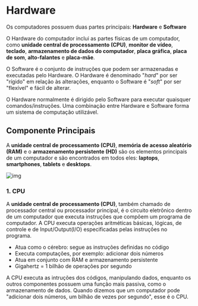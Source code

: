 # Hardware

Os computadores possuem duas partes principais: **Hardware** e **Software**

O Hardware do computador inclui as partes físicas de um computador, como **unidade central de processamento (CPU)**, **monitor de vídeo**, **teclado**, **armazenamento de dados do computador**, **placa gráfica**, **placa de som**, **alto-falantes** e **placa-mãe**.

O Software é o conjunto de instruções que podem ser armazenadas e executadas pelo Hardware. O Hardware é denominado "*hard*" por ser "rígido" em relação às alterações, enquanto o Software é "*soft*" por ser "flexível" e fácil de alterar.

O Hardware normalmente é dirigido pelo Software para executar quaisquer comandos/instruções. Uma combinação entre Hardware e Software forma um sistema de computação utilizável.

## Componente Principais

A **unidade central de processamento (CPU)**, **memória de acesso aleatório (RAM)** e o **armazenamento persistente (HD)** são os elementos principais de um computador e são encontrados em todos eles: **laptops**, **smartphones**, **tablets** e **desktops**.

![img](https://i.ibb.co/F3RKbXR/PComputer.png)

### 1. CPU

A **unidade central de processamento (CPU)**, também chamado de processador central ou processador principal, é o circuito eletrônico dentro de um computador que executa instruções que compõem um programa de computador. A CPU executa operações aritméticas básicas, lógicas, de controle e de Input/Output(I/O) especificadas pelas instruções no programa.

- Atua como o cérebro: segue as instruções definidas no código
- Executa computações, por exemplo: adicionar dois números
- Atua em conjunto com RAM e armazenamento persistente
- Gigahertz = 1 bilhão de operações por segundo

A CPU executa as intruções dos códigos, manipulando dados, enquanto os outros componentes possuem uma função mais passiva, como o armazenamento de dados. Quando dizemos que um computador pode "adicionar dois números, um bilhão de vezes por segundo", esse é o CPU. 
